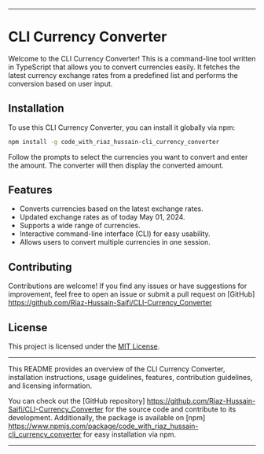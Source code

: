 
---

# CLI Currency Converter

Welcome to the CLI Currency Converter! This is a command-line tool written in TypeScript that allows you to convert currencies easily. It fetches the latest currency exchange rates from a predefined list and performs the conversion based on user input.


## Installation

To use this CLI Currency Converter, you can install it globally via npm:

```bash
npm install -g code_with_riaz_hussain-cli_currency_converter
```

Follow the prompts to select the currencies you want to convert and enter the amount. The converter will then display the converted amount.

## Features

- Converts currencies based on the latest exchange rates.
- Updated exchange rates as of today May 01, 2024.
- Supports a wide range of currencies.
- Interactive command-line interface (CLI) for easy usability.
- Allows users to convert multiple currencies in one session.


## Contributing

Contributions are welcome! If you find any issues or have suggestions for improvement, feel free to open an issue or submit a pull request on [GitHub] https://github.com/Riaz-Hussain-Saifi/CLI-Currency_Converter

## License

This project is licensed under the [MIT License](LICENSE).

---

This README provides an overview of the CLI Currency Converter, installation instructions, usage guidelines, features, contribution guidelines, and licensing information.

You can check out the [GitHub repository] https://github.com/Riaz-Hussain-Saifi/CLI-Currency_Converter for the source code and contribute to its development. Additionally, the package is available on [npm] https://www.npmjs.com/package/code_with_riaz_hussain-cli_currency_converter for easy installation via npm.

---